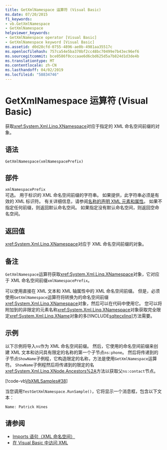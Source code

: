 ```yaml
---
title: GetXmlNamespace 运算符 (Visual Basic)
ms.date: 07/20/2015
f1_keywords:
- vb.GetXmlNamespace
- GetXmlNamespace
helpviewer_keywords:
- GetXmlNamespace operator [Visual Basic]
- GetXmlNamespace keyword [Visual Basic]
ms.assetid: d0d28cfd-0755-4896-ae0b-4981aa35517c
ms.openlocfilehash: 757ca54e5ba370bf2cc48bc70499e7b43ec96ef6
ms.sourcegitcommit: bce0586f0cccaae6d6cbd625d5a7b824d1d3de4b
ms.translationtype: MT
ms.contentlocale: zh-CN
ms.lasthandoff: 04/02/2019
ms.locfileid: "58834746"
---
```

# <a name="getxmlnamespace-operator-visual-basic"></a>GetXmlNamespace 运算符 (Visual Basic)
获取<xref:System.Xml.Linq.XNamespace>对应于指定的 XML 命名空间前缀的对象。  
  
## <a name="syntax"></a>语法  
  
```  
GetXmlNamespace(xmlNamespacePrefix)  
```  
  
## <a name="parts"></a>部件  
 `xmlNamespacePrefix`  
 可选。 用于标识的 XML 命名空间前缀的字符串。 如果提供，此字符串必须是有效的 XML 标识符。 有关详细信息，请参阅[名称的声明 XML 元素和属性](../../../visual-basic/programming-guide/language-features/xml/names-of-declared-xml-elements-and-attributes.md)。 如果不指定任何前缀，则返回默认命名空间。 如果指定没有默认命名空间，则返回空命名空间。  
  
## <a name="return-value"></a>返回值  
 <xref:System.Xml.Linq.XNamespace>对应于 XML 命名空间前缀的对象。  
  
## <a name="remarks"></a>备注  
 `GetXmlNamespace`运算符获取<xref:System.Xml.Linq.XNamespace>对象，它对应于 XML 命名空间前缀`xmlNamespacePrefix`。  
  
 可以使用直接在 XML 文本和 XML 轴属性中的 XML 命名空间前缀。 但是，必须使用`GetXmlNamespace`运算符将转换为的命名空间前缀<xref:System.Xml.Linq.XNamespace>对象，然后可以在代码中使用它。 您可以将附加到的非限定的元素名称<xref:System.Xml.Linq.XNamespace>对象获取完全限定<xref:System.Xml.Linq.XName>对象的多[!INCLUDE[sqltecxlinq](~/includes/sqltecxlinq-md.md)]方法需要。  
  
## <a name="example"></a>示例  
 以下示例将导入`ns`作为 XML 命名空间前缀。 然后，它使用的命名空间前缀来创建 XML 文本和访问具有限定的名称的第一个子节点`ns:phone`。 然后将传递到的子节点`ShowName`子例程，它构造限定的名称，方法是使用`GetXmlNamespace`运算符。 `ShowName`子例程然后将传递到的限定的名<xref:System.Xml.Linq.XNode.Ancestors%2A>方法以获取父`ns:contact`节点。  
  
 [!code-vb[VbXMLSamples#38](~/samples/snippets/visualbasic/VS_Snippets_VBCSharp/VbXMLSamples/VB/GetXmlNamespace.vb#38)]  
  
 当您调用`TestGetXmlNamespace.RunSample()`，它将显示一个消息框，包含以下文本：  
  
 `Name: Patrick Hines`  
  
## <a name="see-also"></a>请参阅

- [Imports 语句（XML 命名空间）](../../../visual-basic/language-reference/statements/imports-statement-xml-namespace.md)
- [在 Visual Basic 中访问 XML](../../../visual-basic/programming-guide/language-features/xml/accessing-xml.md)
